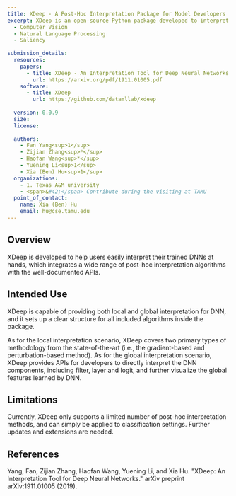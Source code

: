 ```yaml
---
title: XDeep - A Post-Hoc Interpretation Package for Model Developers
excerpt: XDeep is an open-source Python package developed to interpret deep models for both practitioners and researchers.
  - Computer Vision
  - Natural Language Processing
  - Saliency
   
submission_details:
  resources:
    papers:
      - title: XDeep - An Interpretation Tool for Deep Neural Networks
        url: https://arxiv.org/pdf/1911.01005.pdf
    software:
      - title: XDeep
        url: https://github.com/datamllab/xdeep
   
  version: 0.0.9
  size:
  license:
   
  authors: 
    - Fan Yang<sup>1</sup>
    - Zijian Zhang<sup>*</sup>
    - Haofan Wang<sup>*</sup>
    - Yuening Li<sup>1</sup>
    - Xia (Ben) Hu<sup>1</sup>
  organizations:
    - 1. Texas A&M university
    - <span>&#42;</span> Contribute during the visiting at TAMU
  point_of_contact:
    name: Xia (Ben) Hu
    email: hu@cse.tamu.edu
---
```

   
## Overview
XDeep is developed to help users easily interpret their trained DNNs at hands, which integrates a wide range of post-hoc interpretation algorithms with the well-documented APIs.
   
## Intended Use
XDeep is capable of providing both local and global interpretation for DNN, and it sets up a clear structure for all included algorithms inside the package.

As for the local interpretation scenario, XDeep covers two primary types of methodology from the state-of-the-art (i.e., the gradient-based and perturbation-based method). 
As for the global interpretation scenario, XDeep provides APIs for developers to directly interpret the DNN components, including filter, layer and logit, and further visualize the global features learned by DNN.
   
## Limitations
Currently, XDeep only supports a limited number of post-hoc interpretation methods, and can simply be applied to classification settings. Further updates and extensions are needed.
   
## References
Yang, Fan, Zijian Zhang, Haofan Wang, Yuening Li, and Xia Hu. 
"XDeep: An Interpretation Tool for Deep Neural Networks." 
arXiv preprint arXiv:1911.01005 (2019).
